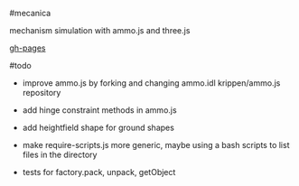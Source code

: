 #mecanica

mechanism simulation with ammo.js and three.js

[gh-pages](https://nrox.github.io/mecanica/)

#todo

* improve ammo.js by forking and changing ammo.idl krippen/ammo.js repository

* add hinge constraint methods in ammo.js

* add heightfield shape for ground shapes

* make require-scripts.js more generic, maybe using a bash scripts to list files in the directory

* tests for factory.pack, unpack, getObject